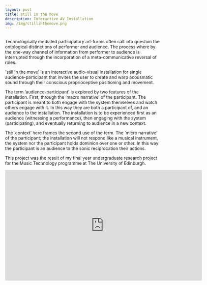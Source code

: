 ```yaml
---
layout: post
title: still in the move
description: Interactive AV Installation
img: /img/stillinthemove.png
---
```


<div class="img_row">
	<img class="col three" src="{{ site.baseurl }}/img/still-in-the-move.gif" alt="" title="example image"/>
</div>

Technologically mediated participatory art-forms often call into question the ontological distinctions of performer and audience. The process where by the one-way channel of information from performer to audience is interrupted through the incorporation of a meta-communicative reversal of roles.

'still in the move' is an interactive audio-visual installation for single audience-participant that invites the user to create and warp acousmatic sound through their conscious proprioceptive positioning and movement.

The term ‘audience-participant’ is explored by two features of the installation. First, through the ‘macro narrative’ of the participant. The participant is meant to both engage with the system themselves and watch others engage with it. In this way they are both a participant of, and an audience to the installation. The installation is to be experienced first as an audience (witnessing a performance), then engaging with the system (participating), and eventually returning to audience in a new context.

The ‘context’ here frames the second use of the term. The ‘micro narrative’ of the participant; the installation will not respond like a musical instrument, the system nor the participant holds dominion over one or other. In this way the participant is an audience to the sonic reciprocation their actions.



This project was the result of my final year undergraduate research project for the Music Technology programme at The University of Edinburgh.


<p align="center"><iframe src="https://player.vimeo.com/video/223891990?title=0&byline=0&portrait=0" width="640" height="360" frameborder="0" webkitallowfullscreen mozallowfullscreen allowfullscreen></iframe>
